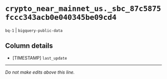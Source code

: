 # `crypto_near_mainnet_us._sbc_87c5875fccc343acb0e040345be09cd4`
`bq-1` | `bigquery-public-data`

## Column details
* [TIMESTAMP] `last_update`

-------------------------------------------------------------------------------
*Do not make edits above this line.*
